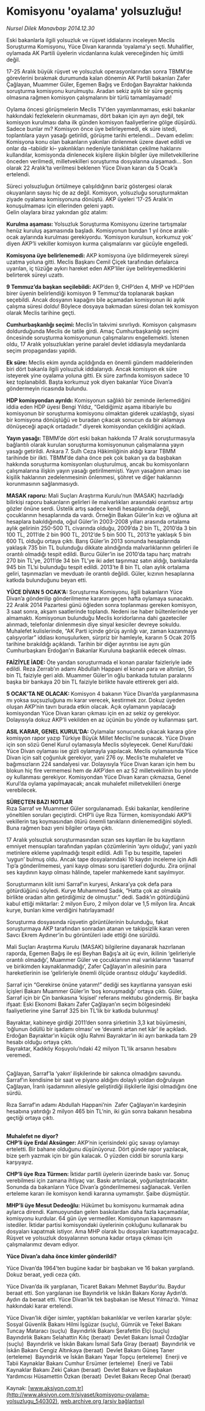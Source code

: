 # Komisyonu 'oyalama' yolsuzluğu!

*Nursel Dilek Manavbaşı 2014.12.30*

<div class="pNewsDetailMainContent" itemprop="articleBody">
 <p>
  Eski bakanlarla ilgili yolsuzluk ve rüşvet iddialarını inceleyen Meclis Soruşturma Komisyonu, Yüce Divan kararında ‘oyalama’yı seçti. Muhalifler, oylamada AK Partili üyelerin vicdanlarına kulak vereceğinden hiç ümitli değil.
 </p>
 <p>
  17-25 Aralık büyük rüşvet ve yolsuzluk operasyonlarından sonra TBMM’de görevlerini bırakmak durumunda kalan dönemin AK Partili bakanları Zafer Çağlayan, Muammer Güler, Egemen Bağış ve Erdoğan Bayraktar hakkında soruşturma komisyonu kurulmuştu. Aradan sekiz aylık bir süre geçmiş olmasına rağmen komisyon çalışmalarını bir türlü tamamlayamadı!
 </p>
 <p>
  Oylama öncesi görüşmelerin Meclis TV’den yayımlanmaması, eski bakanlar hakkındaki fezlekelerin okunmaması, dört bakan için ayrı ayrı değil, tek komisyon kurulması daha ilk günden komisyon faaliyetlerine gölge düşürdü. Sadece bunlar mı? Komisyon önce üye belirleyemedi, ek süre istedi, toplantılara yayın yasağı getirildi, görüşme tarihi ertelendi… Devam edelim: Komisyona konu olan bakanların yakınları dinlenmek üzere davet edildi ve onlar da –tabiidir ki– yakınlıkları nedeniyle tanıklıktan çekilme haklarını kullandılar, komisyonda dinlenecek kişilere ilişkin bilgiler üye milletvekillerine önceden verilmedi, milletvekilleri soruşturma dosyalarına ulaşamadı… Son olarak 22 Aralık’ta verilmesi beklenen Yüce Divan kararı da 5 Ocak’a ertelendi.
 </p>
 <p>
  Süreci yolsuzluğun örtülmeye çalışıldığının bariz göstergesi olarak okuyanların sayısı hiç de az değil. Komisyon, yolsuzluğu soruşturmaktan ziyade oyalama komisyonuna dönüştü. AKP üyeleri ‘17-25 Aralık’ın konuşulmaması için ellerinden geleni yaptı.
  <br>
   Gelin olaylara biraz yakından göz atalım:
  </br>
 </p>
 <p>
  <strong>
   Kurulma aşaması:
  </strong>
  Yolsuzluk Soruşturma Komisyonu üzerine tartışmalar henüz kuruluş aşamasında başladı. Komisyonun bundan 1 yıl önce aralık- ocak aylarında kurulması gerekiyordu. ‘Komisyon kurulsun, korkumuz yok’ diyen AKP’li vekiller komisyon kurma çalışmalarını var gücüyle engelledi.
 </p>
 <p>
  <strong>
   Komisyona üye belirlenemedi:
  </strong>
  AKP komisyona üye bildirmeyerek süreyi uzatma yoluna gitti. Meclis Başkanı Cemil Çiçek tarafından defalarca uyarılan, iç tüzüğe aykırı hareket eden AKP’liler üye belirleyemediklerini belirterek süreyi uzattı.
 </p>
 <p>
  <strong>
   9 Temmuz’da başkan seçilebildi:
  </strong>
  AKP’den 9, CHP’den 4, MHP ve HDP’den birer üyenin belirlendiği komisyon 9 Temmuz’da toplanarak başkan seçebildi. Ancak dosyanın kapağını bile açamadan komisyonun iki aylık çalışma süresi doldu! Böylece dosyaya bakmadan süresi dolan tek komisyon olarak Meclis tarihine geçti.
 </p>
 <p>
  <strong>
   Cumhurbaşkanlığı seçimi:
  </strong>
  Meclis’in takvimi sınırlıydı. Komisyon çalışmasını doldurduğunda Meclis de tatile girdi. Amaç Cumhurbaşkanlığı seçimi öncesinde soruşturma komisyonunun çalışmalarını engellemekti. İstenen oldu, 17 Aralık yolsuzlukları yerine paralel devlet iddiasıyla meydanlarda seçim propagandası yapıldı.
 </p>
 <p>
  <strong>
   Ek süre:
  </strong>
  Meclis ekim ayında açıldığında en önemli gündem maddelerinden biri dört bakanla ilgili yolsuzluk iddialarıydı. Ancak komisyon ek süre isteyerek yine oyalama yoluna gitti. Ek süre zarfında komisyon sadece 10 kez toplanabildi. Başta korkumuz yok diyen bakanlar Yüce Divan’a göndermeyin ricasında bulundu.
 </p>
 <p>
  <strong>
   HDP komisyondan ayrıldı:
  </strong>
  Komisyonun sağlıklı bir zeminde ilerlemediğini iddia eden HDP üyesi Bengi Yıldız, “Geldiğimiz aşama itibariyle bu komisyonun bir soruşturma komisyonu olmaktan giderek uzaklaştığı, siyasi bir komisyona dönüştüğü ve buradan çıkacak sonucun da bir aklamaya dönüşeceği apaçık ortadadır.” diyerek komisyondan çekildiğini açıkladı.
 </p>
 <p>
  <strong>
   Yayın yasağı:
  </strong>
  TBMM’de dört eski bakan hakkında 17 Aralık soruşturmasıyla bağlantılı olarak kurulan soruşturma komisyonunun çalışmalarına yayın yasağı getirildi. Ankara 7. Sulh Ceza Hâkimliğinin aldığı karar TBMM tarihinde bir ilkti. TBMM’de daha önce pek çok bakan ya da başbakan hakkında soruşturma komisyonları oluşturulmuş, ancak bu komisyonların çalışmalarına ilişkin yayın yasağı getirilmemişti. Yayın yasağının amacı ise kişilik haklarının zedelenmesinin önlenmesi, şöhret ve diğer haklarının korunmasının sağlanmasıydı.
 </p>
 <p>
  <strong>
   MASAK raporu:
  </strong>
  Mali Suçları Araştırma Kurulu’nun (MASAK) hazırladığı bilirkişi raporu bakanların gelirleri ile malvarlıkları arasındaki orantısız artışı gözler önüne serdi. Üstelik artış sadece kendi hesaplarında değil, çocuklarının hesaplarında da vardı. Örneğin Bakan Güler’in kızı ve oğluna ait hesaplara bakıldığında, oğul Güler’in 2003-2008 yılları arasında ortalama aylık gelirinin 250-500 TL civarında olduğu, 2009’da 2 bin TL, 2010’da 3 bin 100 TL, 2011’de 2 bin 900 TL, 2012’de 5 bin 500 TL, 2013’te yaklaşık 5 bin 600 TL olduğu ortaya çıktı. Barış Güler’in 2013 sonunda hesaplarında yaklaşık 735 bin TL bulunduğu dikkate alındığında malvarlıklarının gelirleri ile orantılı olmadığı tespit edildi. Burcu Güler’in ise 2010’da tapu harç matrahı 270 bin TL’ye, 2011’de 34 bin TL’ye iki adet taşınmaz satın aldığı, bankalarda 945 bin TL’si bulunduğu tespit edildi. 2013’te 8 bin TL olan aylık ortalama geliri, taşınmazları ve mevduatı ile orantılı değildi. Güler, kızının hesaplarına katkıda bulunduğunu beyan etti.
 </p>
 <p>
  <strong>
   YÜCE DİVAN 5 OCAK’A:
  </strong>
  Soruşturma Komisyonu, ilgili bakanların Yüce Divan’a gönderilip gönderilmeme kararını geçen hafta oylamaya sunacaktı. 22 Aralık 2014 Pazartesi günü öğleden sonra toplanması gereken komisyon, 3 saat sonra, akşam saatlerinde toplandı. Nedeni ise haber bültenlerinde yer almamaktı. Komisyonun bulunduğu Meclis koridorlarına dahi gazeteciler alınmadı, telefonlar dinlenmesin diye sinyal kesiciler devreye sokuldu. Muhalefet kulislerinde, “AK Parti içinde görüş ayrılığı var, zaman kazanmaya çalışıyorlar” iddiası konuşulurken, sürpriz bir hamleyle, kararın 5 Ocak 2015 tarihine bırakıldığı açıklandı. Tarihin bir diğer ayrıntısı ise aynı gün Cumhurbaşkanı Erdoğan’ın Bakanlar Kuruluna başkanlık edecek olması.
 </p>
 <p>
  <strong>
   FAİZİYLE İADE:
  </strong>
  Öte yandan soruşturmada el konan paralar faizleriyle iade edildi. Reza Zerrab’ın adamı Abdullah Happani el konan para ve altınları, 55 bin TL faiziyle geri aldı. Muammer Güler’in oğlu bankada tutulan paralarını başka bir bankaya 20 bin TL faiziyle birlikte havale ettirerek geri aldı.
 </p>
 <p>
  <strong>
   5 OCAK’TA NE OLACAK:
  </strong>
  Komisyon 4 bakanın Yüce Divan’da yargılanmasına mı yoksa suçsuzluğuna mı karar verecek, kestirmek zor. Dokuz üyeden oluşan AKP’nin tavrı burada etkin olacak. Açık oylamanın yapılacağı komisyondan Yüce Divan kararı çıkması için en az sekiz oy gerekiyor. Dolayısıyla dokuz AKP’li vekilden en az üçünün bu yönde oy kullanması şart.
 </p>
 <p>
  <strong>
   ASIL KARAR, GENEL KURUL’DA:
  </strong>
  Oylamalar sonucunda çıkacak karara göre komisyon rapor yazıp Türkiye Büyük Millet Meclisi’ne sunacak. Yüce Divan için son sözü Genel Kurul oylamasıyla Meclis söyleyecek. Genel Kurul’daki Yüce Divan oylaması ise gizli oylamayla yapılacak. Meclis oylamasında Yüce Divan için salt çoğunluk gerekiyor, yani 276 oy. Meclis’te muhalefet ve bağımsızların 224 sandalyesi var. Dolayısıyla Yüce Divan kararı için hem bu blokun hiç fire vermemesi hem de AKP’den en az 52 milletvekilinin bu yönde oy kullanması gerekiyor. Komisyondan Yüce Divan kararı çıkmazsa, Genel Kurul’da oylama yapılmayacak; ancak muhalefet milletvekilleri önerge verebilecek.
 </p>
 <p>
  <strong>
   SÜREÇTEN BAZI NOTLAR
  </strong>
  <br>
   Rıza Sarraf ve Muammer Güler sorgulanamadı. Eski bakanlar, kendilerine yöneltilen soruları geçiştirdi. CHP’li üye Rıza Türmen, komisyondaki AKP’li vekillerin taş koymasından ötürü önemli tanıkların dinlenemediğini söyledi. Buna rağmen bazı yeni bilgiler ortaya çıktı.
  </br>
 </p>
 <p>
  17 Aralık yolsuzluk soruşturmasından sızan ses kayıtları ile bu kayıtların emniyet mensupları tarafından yapılan çözümlerinin ‘aynı olduğu‘, yani yazılı metinlere ekleme yapılmadığı tespit edildi. Adli Tıp bu tespitle, tapeleri ‘uygun’ bulmuş oldu. Ancak tape dosyalarındaki 10 kaydın inceleme için Adli Tıp’a gönderilmemesi, yani kayıp olması soru işaretleri doğurdu. Zira orijinal ses kaydının kayıp olması hâlinde, tapeler mahkemede kanıt sayılmıyor.
 </p>
 <p>
  Soruşturmanın kilit ismi Sarraf’ın kuryesi, Ankara’ya çok defa para götürdüğünü söyledi. Kurye Muhammed Sadık, ”Hatta çok az olmakla birlikte oradan altın getirdiğimiz de olmuştur.” dedi. Sadık’ın götürdüğünü kabul ettiği miktarlar: 2 milyon Euro, 2 milyon dolar ve 1,5 milyon lira. Ancak kurye, bunları kime verdiğini hatırlayamadı!
 </p>
 <p>
  Soruşturma dosyasında rüşvetin görüntülerinin bulunduğu, fakat soruşturmaya AKP tarafından sonradan atanan ve takipsizlik kararı veren Savcı Ekrem Aydıner’in bu görüntüleri iade ettiği öne sürüldü.
 </p>
 <p>
  Mali Suçları Araştırma Kurulu (MASAK) bilgilerine dayanarak hazırlanan raporda, Egemen Bağış ile eşi Beyhan Bağış’a ait üç evin, ikilinin ‘gelirleriyle orantılı olmadığı’, Muammer Güler ve çocuklarının mal varlıklarının ‘tasarruf ve birikimden kaynaklanmadığı’, Zafer Çağlayan’ın ailesinin para hareketlerinin ise ‘gelirleriyle önemli ölçüde orantısız olduğu’ kaydedildi.
 </p>
 <p>
  Sarraf için “Gerekirse önüne yatarım!” dediği ses kayıtlarına yansıyan eski İçişleri Bakanı Muammer Güler’in ‘boş konuşmadığı’ ortaya çıktı. Güler, Sarraf için bir Çin bankasına ‘kişisel’ referans mektubu göndermiş. Bir başka ifşaat: Eski Ekonomi Bakanı Zafer Çağlayan’ın seçim bölgesindeki faaliyetlerine yine Sarraf 325 bin TL’lik bir katkıda bulunmuş!
 </p>
 <p>
  Bayraktar, kabineye girdiği 2011’den sonra şirketinin 3,3 kat büyümesini, ‘oğlunun ödüllü bir işadamı olması’ ve ‘devamlı artan net kâr’ ile açıkladı.
  <br>
   Erdoğan Bayraktar’ın küçük oğlu Rahmi Bayraktar’ın iki ayrı bankada tam 29 hesabı olduğu ortaya çıktı.
   <br>
    Bayraktar, Kadıköy Koşuyolu’ndaki 42 milyon TL’lik arsanın hesabını veremedi.
   </br>
  </br>
 </p>
 <p>
  Çağlayan, Sarraf’la ‘yakın‘ ilişkilerinde bir sakınca olmadığını savundu. Sarraf’ın kendisine bir saat ve piyano aldığını dolaylı yoldan doğrulayan Çağlayan, İranlı işadamının ailesiyle geliştirdiği ilişkilerle ilgisi olmadığını öne sürdü.
 </p>
 <p>
  Rıza Sarraf’ın adamı Abdullah Happani’nin  Zafer Çağlayan’ın kardeşinin hesabına yatırdığı 2 milyon 465 bin TL’nin, iki gün sonra bakanın hesabına geçtiği ortaya çıktı.
 </p>
 <p>
  <br/>
  <strong>
   Muhalefet ne diyor?
  </strong>
  <br/>
  <strong>
   CHP’li üye Erdal Aksünger:
  </strong>
  AKP’nin içerisindeki güç savaşı oylamayı erteletti. Bir bahane olduğunu düşünüyoruz. Dört günde rapor yazılacak, bize şerh yazmak için bir gün kalacak. O yüzden ciddi bir sorunla karşı karşıyayız.
 </p>
 <p>
  <strong>
   CHP’li üye Rıza Türmen:
  </strong>
  İktidar partili üyelerin üzerinde baskı var. Sonuç verebilmesi için zamana ihtiyaç var. Baskı artırılacak, yoğunlaştırılacaktır. Sonunda da bakanların Yüce Divan’a gönderilmemesi sağlanacak. Verilen erteleme kararı ile komisyon kendi kararına uymamıştır. Şaibe düşmüştür.
 </p>
 <p>
  <strong>
   MHP’li üye Mesut Dedeoğlu:
  </strong>
  Hükümet bu komisyonu kurmamak adına aylarca direndi. Kamuoyundan gelen baskılardan daha fazla kaçamadılar, komisyonu kurdular. 64 gün üye vermediler. Komisyonun kapanmasını istediler. İktidar partisi komisyondaki üyelerinin çokluğunu kullanarak bu dosyaları kapatmak istiyor. Ama MHP olarak bu dosyaları kapattırmayacağız. Rüşvet ve yolsuzluk dosyalarının sonuna kadar ortaya çıkması için çalışmalarımız devam ediyor.
 </p>
 <p>
  <strong>
   Yüce Divan’a daha önce kimler gönderildi?
  </strong>
 </p>
 <p>
  Yüce Divan’da 1964’ten bugüne kadar bir başbakan ve 16 bakan yargılandı. Dokuz beraat, yedi ceza çıktı.
 </p>
 <p>
  Yüce Divan’da ilk yargılanan, Ticaret Bakanı Mehmet Baydur’du. Baydur beraat etti. Son yargılanan ise Bayındırlık ve İskân Bakanı Koray Aydın’dı. Aydın da beraat etti. Yüce Divan’lık tek başbakan ise Mesut Yılmaz’dı. Yılmaz hakkındaki karar ertelendi.
 </p>
 <p>
  Yüce Divan’lık diğer isimler, yaptıkları bakanlıklar ve verilen kararlar şöyle:  Sosyal Güvenlik Bakanı Hilmi İşgüzar (suçlu), Gümrük ve Tekel Bakanı Tuncay Mataracı (suçlu)  Bayındırlık Bakanı Şerafettin Elçi (suçlu)  Bayındırlık Bakanı Selahattin Kılıç (beraat)  Devlet Bakanı İsmail Özdağlar (suçlu)  Bayındırlık ve İskân Bakanı İsmail Safa Giray (beraat)  Bayındırlık ve İskân Bakanı Cengiz Altınkaya (beraat)  Devlet Bakanı Güneş Taner (erteleme)  Bayındırlık ve İskân Bakanı Yaşar Topçu (erteleme)  Enerji ve Tabii Kaynaklar Bakanı Cumhur Ersümer (erteleme)  Enerji ve Tabii Kaynaklar Bakanı Zeki Çakan (beraat)  Devlet Bakanı ve Başbakan Yardımcısı Hüsamettin Özkan (beraat)  Devlet Bakanı Recep Önal (beraat)
 </p>
</div>


Kaynak: [www.aksiyon.com.tr](http://www.aksiyon.com.tr/siyaset/komisyonu-oyalama-yolsuzlugu_540302), [web.archive.org (arşiv bağlantısı)](http://web.archive.org/web/20150818025404/http://www.aksiyon.com.tr/siyaset/komisyonu-oyalama-yolsuzlugu_540302)
